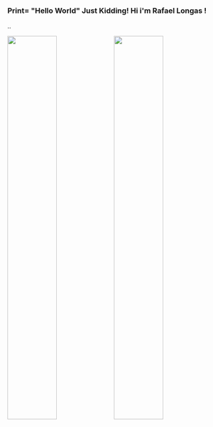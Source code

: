 ### Print= "Hello World"        Just Kidding! Hi i'm Rafael Longas !


<!--
**Rafilksz/Rafilksz** is a ✨ _special_ ✨ repository because its `README.md` (this file) appears on your GitHub profile.

Here are some ideas to get you started:

- 🔭 I’m currently working on ...
- 🌱 I’m currently learning ...
- 👯 I’m looking to collaborate on ...
- 🤔 I’m looking for help with ...
- 💬 Ask me about ...
- 📫 How to reach me: ...
- 😄 Pronouns: ...
- ⚡ Fun fact: ...
-->
..


<img align="left"  width="47%"  src="https://github-readme-stats.vercel.app/api?username=Rafilksz&show_icons=true&theme=radical" />

<img align="left" width="47%" src="https://github-readme-stats.vercel.app/api/top-langs/?username=Rafilksz&layout=compact" />
